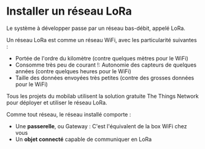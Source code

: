 # Installer un réseau LoRa

Le système à développer passe par un réseau bas-débit, appelé LoRa. 

Un réseau LoRa est comme un réseau WiFi, avec les particularité suivantes : 
- Portée de l'ordre du kilomètre (contre quelques mètres pour le WiFi)
- Consomme très peu de courant !: Autonomie des capteurs de quelques années (contre quelques heures pour le WiFi)
- Taille des données envoyées très petites (contre des grosses données pour le WiFi)

Tous les projets du mobilab utilisent la solution gratuite The Things Network pour déployer et utiliser le réseau LoRa.

Comme tout réseau, le réseau installé comporte : 

- Une **passerelle**, ou Gateway : C'est l'équivalent de la box WiFi chez vous
- Un **objet connecté** capable de communiquer en LoRa
